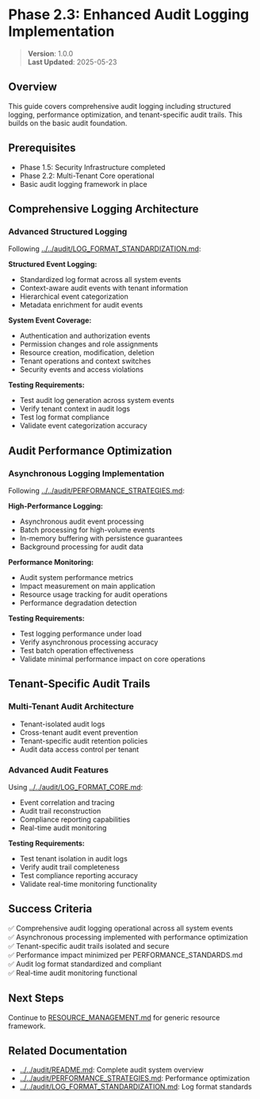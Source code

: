 
# Phase 2.3: Enhanced Audit Logging Implementation

> **Version**: 1.0.0  
> **Last Updated**: 2025-05-23

## Overview

This guide covers comprehensive audit logging including structured logging, performance optimization, and tenant-specific audit trails. This builds on the basic audit foundation.

## Prerequisites

- Phase 1.5: Security Infrastructure completed
- Phase 2.2: Multi-Tenant Core operational
- Basic audit logging framework in place

## Comprehensive Logging Architecture

### Advanced Structured Logging
Following [../../audit/LOG_FORMAT_STANDARDIZATION.md](../../audit/LOG_FORMAT_STANDARDIZATION.md):

**Structured Event Logging:**
- Standardized log format across all system events
- Context-aware audit events with tenant information
- Hierarchical event categorization
- Metadata enrichment for audit events

**System Event Coverage:**
- Authentication and authorization events
- Permission changes and role assignments
- Resource creation, modification, deletion
- Tenant operations and context switches
- Security events and access violations

**Testing Requirements:**
- Test audit log generation across system events
- Verify tenant context in audit logs
- Test log format compliance
- Validate event categorization accuracy

## Audit Performance Optimization

### Asynchronous Logging Implementation
Following [../../audit/PERFORMANCE_STRATEGIES.md](../../audit/PERFORMANCE_STRATEGIES.md):

**High-Performance Logging:**
- Asynchronous audit event processing
- Batch processing for high-volume events
- In-memory buffering with persistence guarantees
- Background processing for audit data

**Performance Monitoring:**
- Audit system performance metrics
- Impact measurement on main application
- Resource usage tracking for audit operations
- Performance degradation detection

**Testing Requirements:**
- Test logging performance under load
- Verify asynchronous processing accuracy
- Test batch operation effectiveness
- Validate minimal performance impact on core operations

## Tenant-Specific Audit Trails

### Multi-Tenant Audit Architecture
- Tenant-isolated audit logs
- Cross-tenant audit event prevention
- Tenant-specific audit retention policies
- Audit data access control per tenant

### Advanced Audit Features
Using [../../audit/LOG_FORMAT_CORE.md](../../audit/LOG_FORMAT_CORE.md):
- Event correlation and tracing
- Audit trail reconstruction
- Compliance reporting capabilities
- Real-time audit monitoring

**Testing Requirements:**
- Test tenant isolation in audit logs
- Verify audit trail completeness
- Test compliance reporting accuracy
- Validate real-time monitoring functionality

## Success Criteria

✅ Comprehensive audit logging operational across all system events  
✅ Asynchronous processing implemented with performance optimization  
✅ Tenant-specific audit trails isolated and secure  
✅ Performance impact minimized per PERFORMANCE_STANDARDS.md  
✅ Audit log format standardized and compliant  
✅ Real-time audit monitoring functional  

## Next Steps

Continue to [RESOURCE_MANAGEMENT.md](RESOURCE_MANAGEMENT.md) for generic resource framework.

## Related Documentation

- [../../audit/README.md](../../audit/README.md): Complete audit system overview
- [../../audit/PERFORMANCE_STRATEGIES.md](../../audit/PERFORMANCE_STRATEGIES.md): Performance optimization
- [../../audit/LOG_FORMAT_STANDARDIZATION.md](../../audit/LOG_FORMAT_STANDARDIZATION.md): Log format standards
